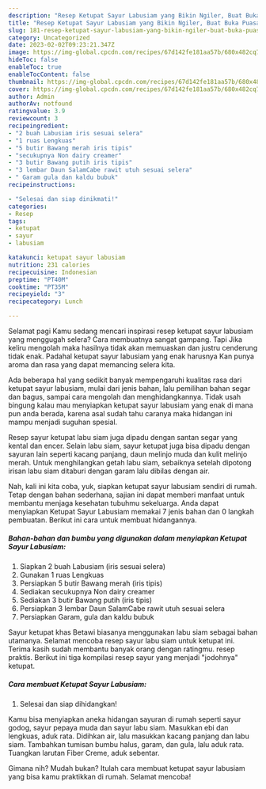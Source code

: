 ```yaml
---
description: "Resep Ketupat Sayur Labusiam yang Bikin Ngiler, Buat Buka Puasa}"
title: "Resep Ketupat Sayur Labusiam yang Bikin Ngiler, Buat Buka Puasa}"
slug: 181-resep-ketupat-sayur-labusiam-yang-bikin-ngiler-buat-buka-puasa
category: Uncategorized
date: 2023-02-02T09:23:21.347Z
image: https://img-global.cpcdn.com/recipes/67d142fe181aa57b/680x482cq70/ketupat-sayur-labusiam-foto-resep-utama.jpg
hideToc: false
enableToc: true
enableTocContent: false
thumbnail: https://img-global.cpcdn.com/recipes/67d142fe181aa57b/680x482cq70/ketupat-sayur-labusiam-foto-resep-utama.jpg
cover: https://img-global.cpcdn.com/recipes/67d142fe181aa57b/680x482cq70/ketupat-sayur-labusiam-foto-resep-utama.jpg
author: Admin
authorAv: notfound
ratingvalue: 3.9
reviewcount: 3
recipeingredient:
- "2 buah Labusiam iris sesuai selera"
- "1 ruas Lengkuas"
- "5 butir Bawang merah iris tipis"
- "secukupnya Non dairy creamer"
- "3 butir Bawang putih iris tipis"
- "3 lembar Daun SalamCabe rawit utuh sesuai selera"
- " Garam gula dan kaldu bubuk"
recipeinstructions:

- "Selesai dan siap dinikmati!"
categories:
- Resep
tags:
- ketupat
- sayur
- labusiam

katakunci: ketupat sayur labusiam 
nutrition: 231 calories
recipecuisine: Indonesian
preptime: "PT40M"
cooktime: "PT35M"
recipeyield: "3"
recipecategory: Lunch

---
```



Selamat pagi Kamu sedang mencari inspirasi resep ketupat sayur labusiam yang menggugah selera? Cara membuatnya sangat gampang. Tapi Jika keliru mengolah maka hasilnya tidak akan memuaskan dan justru cenderung tidak enak. Padahal ketupat sayur labusiam yang enak harusnya Kan punya aroma dan rasa yang dapat memancing selera kita.


Ada beberapa hal yang sedikit banyak mempengaruhi kualitas rasa dari ketupat sayur labusiam, mulai dari jenis bahan, lalu pemilihan bahan segar dan bagus, sampai cara mengolah dan menghidangkannya. Tidak usah bingung kalau mau menyiapkan ketupat sayur labusiam yang enak di mana pun anda berada, karena asal sudah tahu caranya maka hidangan ini mampu menjadi suguhan spesial.

Resep sayur ketupat labu siam juga dipadu dengan santan segar yang kental dan encer. Selain labu siam, sayur ketupat juga bisa dipadu dengan sayuran lain seperti kacang panjang, daun melinjo muda dan kulit melinjo merah. Untuk menghilangkan getah labu siam, sebaiknya setelah dipotong irisan labu siam ditaburi dengan garam lalu dibilas dengan air.


Nah, kali ini kita coba, yuk, siapkan ketupat sayur labusiam sendiri di rumah. Tetap dengan bahan sederhana, sajian ini dapat memberi manfaat untuk membantu menjaga kesehatan tubuhmu sekeluarga. Anda dapat menyiapkan Ketupat Sayur Labusiam memakai 7 jenis bahan dan 0 langkah pembuatan. Berikut ini cara untuk membuat hidangannya.

<!--inarticleads1-->

##### Bahan-bahan dan bumbu yang digunakan dalam menyiapkan Ketupat Sayur Labusiam:

1. Siapkan 2 buah Labusiam (iris sesuai selera)
1. Gunakan 1 ruas Lengkuas
1. Persiapkan 5 butir Bawang merah (iris tipis)
1. Sediakan secukupnya Non dairy creamer
1. Sediakan 3 butir Bawang putih (iris tipis)
1. Persiapkan 3 lembar Daun SalamCabe rawit utuh sesuai selera
1. Persiapkan  Garam, gula dan kaldu bubuk


Sayur ketupat khas Betawi biasanya menggunakan labu siam sebagai bahan utamanya. Selamat mencoba resep sayur labu siam untuk ketupat ini. Terima kasih sudah membantu banyak orang dengan ratingmu. resep praktis. Berikut ini tiga kompilasi resep sayur yang menjadi &#34;jodohnya&#34; ketupat. 

<!--inarticleads2-->

##### Cara membuat Ketupat Sayur Labusiam:


1. Selesai dan siap dihidangkan!

Kamu bisa menyiapkan aneka hidangan sayuran di rumah seperti sayur godog, sayur pepaya muda dan sayur labu siam. Masukkan ebi dan lengkuas, aduk rata. Didihkan air, lalu masukkan kacang panjang dan labu siam. Tambahkan tumisan bumbu halus, garam, dan gula, lalu aduk rata. Tuangkan larutan Fiber Creme, aduk sebentar. 

Gimana nih? Mudah bukan? Itulah cara membuat ketupat sayur labusiam yang bisa kamu praktikkan di rumah. Selamat mencoba!
